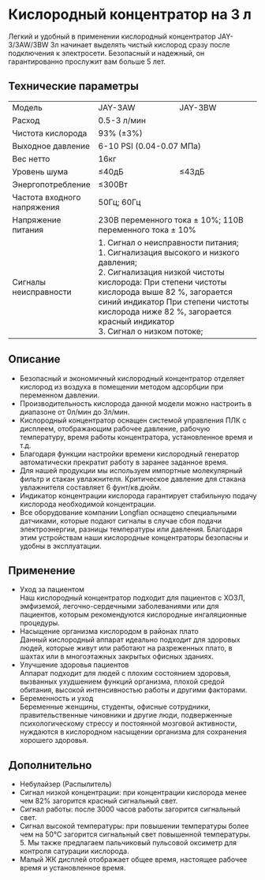 # Кислородный концентратор на 3 л
Легкий и удобный в применении кислородный концентратор JAY-3/3AW/3BW 3л начинает выделять чистый кислород сразу после подключения к электросети. Безопасный и надежный, он гарантированно прослужит вам больше 5 лет.

## Технические параметры
<table>
<tbody><tr><td width="32%"> Модель </td> <td> <inquiry>JAY-3AW</inquiry> </td> <td> <inquiry>JAY-3BW</inquiry> </td> </tr> <tr> <td> Расход </td> <td colspan="2"> 0.5-3 л/мин </td> </tr> <tr> <td> Чистота кислорода </td> <td colspan="2"> 93% (±3%) </td> </tr> <tr> <td> Выходное давление </td> <td colspan="2"> 6-10 PSI (0.04-0.07 МПа) </td> </tr> <tr> <td> Вес нетто </td> <td colspan="2"> 16кг </td> </tr> <tr> <td> Уровень шума </td> <td> ≤40дБ </td> <td> ≤43дБ </td> </tr> <tr> <td> Энергопотребление </td> <td colspan="2"> ≤300Вт </td> </tr> <tr> <td> Частота входного напряжения </td> <td colspan="2"> 50Гц; 60Гц </td> </tr> <tr> <td> Напряжение питания </td> <td colspan="2"> 230В переменного тока ± 10%; 110В переменного тока ± 10% </td> </tr> <tr> <td> Сигналы неисправности </td> <td colspan="2"> 1. Сигнал о неисправности питания; <br>
1. Сигнализация высокого и низкого давления; <br>
2. Сигнализация низкой чистоты кислорода: При степени чистоты кислорода выше 82 %, загорается синий индикатор При степени чистоты кислорода ниже 82 %, загорается красный индикатор <br>
3. Сигнал о низком потоке; </td> </tr>
</tbody>
</table>

## Описание
- Безопасный и экономичный кислородный концентратор отделяет кислород из воздуха в помещении методом адсорбции при переменном давлении.
- Производительность кислорода данной модели можно настроить в диапазоне от 0л/мин до 3л/мин.
- Кислородный концентратор оснащен системой управления ПЛК с дисплеем, отображающим рабочее давление, рабочую температуру, время работы концентратора, установленное время и т.д.
- Благодаря функции настройки времени кислородный генератор автоматически прекратит работу в заранее заданное время.
- Для нашей продукции мы используем импортные молекулярный фильтр и стакан увлажнителя. Критическое давление для стакана увлажнителя составляет 6 фунт/кв.дюйм.
- Индикатор концентрации кислорода гарантирует стабильную подачу кислорода необходимой концентрации.
- Все оборудование компании Longfian оснащено специальными датчиками, которые подают сигналы в случае сбоя подачи электроэнергии, разницы температуры или давления. Благодаря этим устройствам наши кислородные концентраторы безопасны и удобны в эксплуатации.


## Применение
- Уход за пациентом  
   Наш кислородный концентратор подходит для пациентов с ХОЗЛ, эмфиземой, легочно-сердечными заболеваниями или для пациентов, которым рекомендуются кислородные ингаляционные процедуры.
- Насыщение организма кислородом в районах плато  
   Данный кислородный аппарат идеально подходит для здоровых людей, которые живут или работают на разреженных плато, в шахтах или в многоэтажных закрытых офисных зданиях.
- Улучшение здоровья пациентов  
   Аппарат подходит для людей с плохим состоянием здоровья, вызванных ухудшением функций организма, плохой средой обитания, высокой интенсивностью работы и другими факторами.
- Беременность и уход  
   Беременные женщины, студенты, офисные сотрудники, правительственные чиновники и другие люди, подверженные психологическому стрессу и постоянной мозговой активности, нуждаются в кислородном насыщении организма для сохранения хорошего здоровья.

## Дополнительно
- Небулайзер (Распылитель)
- Сигнал низкой концентрации: при концентрации кислорода менее чем 82% загорится красный сигнальный свет.
- Сигнал работы: после 3000 часов работы загорится сигнальный свет.
- Сигнал высокой температуры: при повышении температуры более чем на 50°C загорится сигнальный свет повышенной температуры. 5. Мы также предлагаем пальчиковый пульсовой оксиметр для контроля сатурации кислорода.
- Малый ЖК дисплей отображает общее время, настоящее рабочее время и установленное время.

